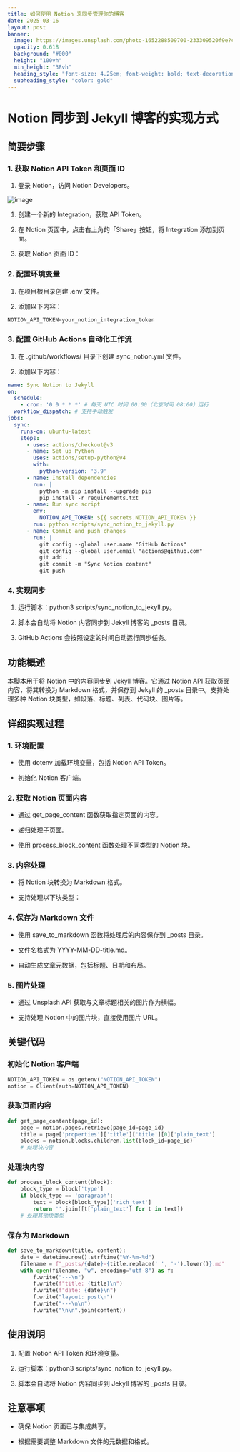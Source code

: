 ```yaml
---
title: 如何使用 Notion 来同步管理你的博客
date: 2025-03-16
layout: post
banner:
  image: https://images.unsplash.com/photo-1652288509700-233309520f9e?crop=entropy&cs=tinysrgb&fit=max&fm=jpg&ixid=M3w2OTIwMzJ8MHwxfHJhbmRvbXx8fHx8fHx8fDE3NDIwODkzNjd8&ixlib=rb-4.0.3&q=80&w=1080
  opacity: 0.618
  background: "#000"
  height: "100vh"
  min_height: "38vh"
  heading_style: "font-size: 4.25em; font-weight: bold; text-decoration: underline"
  subheading_style: "color: gold"
---
```


# Notion 同步到 Jekyll 博客的实现方式

## 简要步骤

### 1. 获取 Notion API Token 和页面 ID

1. 登录 Notion，访问 Notion Developers。

![image](https://prod-files-secure.s3.us-west-2.amazonaws.com/a7a0cc5a-89b9-4cda-8686-1fba0ca52f40/d19c1afe-dea5-4312-9333-786b0ba83054/image.png?X-Amz-Algorithm=AWS4-HMAC-SHA256&X-Amz-Content-Sha256=UNSIGNED-PAYLOAD&X-Amz-Credential=ASIAZI2LB4663PNG5OXA%2F20250316%2Fus-west-2%2Fs3%2Faws4_request&X-Amz-Date=20250316T014247Z&X-Amz-Expires=3600&X-Amz-Security-Token=IQoJb3JpZ2luX2VjEMf%2F%2F%2F%2F%2F%2F%2F%2F%2F%2FwEaCXVzLXdlc3QtMiJGMEQCIE1z%2F5mMXA93DVPRkVMZu1tY8ePbYNGdkOUpbw4kZBTuAiAMCeeBxhHBa86GgHiUoEpsoQpRFTvvJUeRmwqYAVJc7yr%2FAwggEAAaDDYzNzQyMzE4MzgwNSIMaTUU7reKUl6qgby0KtwDICB0rtC5xmRxdn0YTbtNkIr9Npd91VNJU7KSaOwBavlkLwKBs3NeOO74DP7da0P4z234evNuyQtn%2FQNPOI4di5NhuSwgWXXViVRHti0rg13KPLAxrtY%2Fdn6JG5DP2iIcp7yv8DWoiLidrTFRUxDtgF8xFMJ%2BbKy3TLuG9nHumuHSyLQjl%2BCSDfj%2BdKTIkpyGaPMxIc8XTSAajpYWu6H%2F53aBj5BVjJtSQx%2FZXN6yIKqg8DYQXYqjLsqx5X4beChoySCco77QxXsD%2BrRMuGNhmir7x3UDi7mAdvt19DfIszMoyBMstsSjTn9YX2shRpaflhHm%2BwkGxdJA9h2zQpUsOjoKZ0Agc0qvrYs1P6svs97DtOx9ivogkH%2FKqeKvyfZc4%2BxHEq0RBAlj2S0rF0u83fmVEWOmzdEkNxQaJLwbnTRM2tGV4RegjC684Quq%2BjofpGaN8a%2FbpBfrS8kGrihOWwUcal46%2B1Kr49%2BuDwVCYQ9E7w2l%2BrLNRZ1Nwe9dzZgTzShSgH53QEUwphXiJw%2FkmGlVbOlKs1Rcz%2FQ49kR%2B%2BPuFMQMbfGU0Ky%2FACrAjkdbWpYdgz9%2B4tLuj8wbJnEk3mXFgkGTkUsv4VTO7vZMTnxNFBUyBT22vXFCnv%2FYw8IHYvgY6pgHWUH%2BFInXOWM3GN9M7lMmZld0Q8oy8VlpKR%2Fo7GY8GCeakyaWgOSUIQKk%2FQZQThrKL3VkoijTeQupVFrwfsRYxH%2FXgv5hUWyKtNQCbk87Pz%2BVuKMw6IIVb0eoQt68EBLB%2BDXDtxvxdl1EZ%2FdGCCvN2ungYCr1gPdhI%2FHFHuHYiixiQixqWPhUx6Mlofeg4sou6mUtsiKdkjtlf4y%2BOzp1lGucX%2FPPO&X-Amz-Signature=29cddda295263945c3a8bcee190f1508b99511c7b851b742b8fef593cde6b9fe&X-Amz-SignedHeaders=host&x-id=GetObject)

1. 创建一个新的 Integration，获取 API Token。

1. 在 Notion 页面中，点击右上角的「Share」按钮，将 Integration 添加到页面。

1. 获取 Notion 页面 ID：


### 2. 配置环境变量

1. 在项目根目录创建 .env 文件。

1. 添加以下内容：

```javascript
NOTION_API_TOKEN=your_notion_integration_token
```

### 3. 配置 GitHub Actions 自动化工作流

1. 在 .github/workflows/ 目录下创建 sync_notion.yml 文件。

1. 添加以下内容：

```yaml
name: Sync Notion to Jekyll
on:
  schedule:
    - cron: '0 0 * * *' # 每天 UTC 时间 00:00（北京时间 08:00）运行
  workflow_dispatch: # 支持手动触发
jobs:
  sync:
    runs-on: ubuntu-latest
    steps:
      - uses: actions/checkout@v3
      - name: Set up Python
        uses: actions/setup-python@v4
        with:
          python-version: '3.9'
      - name: Install dependencies
        run: |
          python -m pip install --upgrade pip
          pip install -r requirements.txt
      - name: Run sync script
        env:
          NOTION_API_TOKEN: ${{ secrets.NOTION_API_TOKEN }}
        run: python scripts/sync_notion_to_jekyll.py
      - name: Commit and push changes
        run: |
          git config --global user.name "GitHub Actions"
          git config --global user.email "actions@github.com"
          git add .
          git commit -m "Sync Notion content"
          git push
```

### 4. 实现同步

1. 运行脚本：python3 scripts/sync_notion_to_jekyll.py。

1. 脚本会自动将 Notion 内容同步到 Jekyll 博客的 _posts 目录。

1. GitHub Actions 会按照设定的时间自动运行同步任务。

## 功能概述

本脚本用于将 Notion 中的内容同步到 Jekyll 博客。它通过 Notion API 获取页面内容，将其转换为 Markdown 格式，并保存到 Jekyll 的 _posts 目录中。支持处理多种 Notion 块类型，如段落、标题、列表、代码块、图片等。

## 详细实现过程

### 1. 环境配置

- 使用 dotenv 加载环境变量，包括 Notion API Token。

- 初始化 Notion 客户端。

### 2. 获取 Notion 页面内容

- 通过 get_page_content 函数获取指定页面的内容。

- 递归处理子页面。

- 使用 process_block_content 函数处理不同类型的 Notion 块。

### 3. 内容处理

- 将 Notion 块转换为 Markdown 格式。

- 支持处理以下块类型：


### 4. 保存为 Markdown 文件

- 使用 save_to_markdown 函数将处理后的内容保存到 _posts 目录。

- 文件名格式为 YYYY-MM-DD-title.md。

- 自动生成文章元数据，包括标题、日期和布局。

### 5. 图片处理

- 通过 Unsplash API 获取与文章标题相关的图片作为横幅。

- 支持处理 Notion 中的图片块，直接使用图片 URL。

## 关键代码

### 初始化 Notion 客户端

```python
NOTION_API_TOKEN = os.getenv("NOTION_API_TOKEN")
notion = Client(auth=NOTION_API_TOKEN)
```

### 获取页面内容

```python
def get_page_content(page_id):
    page = notion.pages.retrieve(page_id=page_id)
    title = page['properties']['title']['title'][0]['plain_text']
    blocks = notion.blocks.children.list(block_id=page_id)
    # 处理块内容
```

### 处理块内容

```python
def process_block_content(block):
    block_type = block['type']
    if block_type == 'paragraph':
        text = block[block_type]['rich_text']
        return ''.join([t['plain_text'] for t in text])
    # 处理其他块类型
```

### 保存为 Markdown

```python
def save_to_markdown(title, content):
    date = datetime.now().strftime("%Y-%m-%d")
    filename = f"_posts/{date}-{title.replace(' ', '-').lower()}.md"
    with open(filename, "w", encoding="utf-8") as f:
        f.write("---\n")
        f.write(f"title: {title}\n")
        f.write(f"date: {date}\n")
        f.write("layout: post\n")
        f.write("---\n\n")
        f.write("\n\n".join(content))
```

## 使用说明

1. 配置 Notion API Token 和环境变量。

1. 运行脚本：python3 scripts/sync_notion_to_jekyll.py。

1. 脚本会自动将 Notion 内容同步到 Jekyll 博客的 _posts 目录。

## 注意事项

- 确保 Notion 页面已与集成共享。

- 根据需要调整 Markdown 文件的元数据和格式。